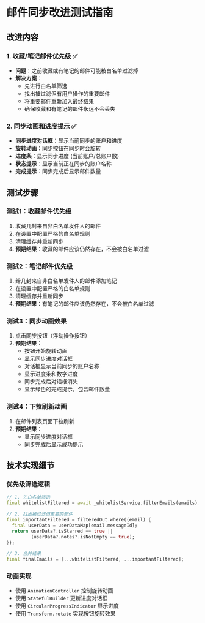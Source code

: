 # 邮件同步改进测试指南

## 改进内容

### 1. 收藏/笔记邮件优先级 ✅
- **问题**：之前收藏或有笔记的邮件可能被白名单过滤掉
- **解决方案**：
  - 先进行白名单筛选
  - 找出被过滤但有用户操作的重要邮件
  - 将重要邮件重新加入最终结果
  - 确保收藏和有笔记的邮件永远不会丢失

### 2. 同步动画和进度提示 ✅
- **同步进度对话框**：显示当前同步的账户和进度
- **旋转动画**：同步按钮在同步时会旋转
- **进度条**：显示同步进度 (当前账户/总账户数)
- **状态提示**：显示当前正在同步的账户名称
- **完成提示**：同步完成后显示邮件数量

## 测试步骤

### 测试1：收藏邮件优先级
1. 收藏几封来自非白名单发件人的邮件
2. 在设置中配置严格的白名单规则
3. 清理缓存并重新同步
4. **预期结果**：收藏的邮件应该仍然存在，不会被白名单过滤

### 测试2：笔记邮件优先级
1. 给几封来自非白名单发件人的邮件添加笔记
2. 在设置中配置严格的白名单规则
3. 清理缓存并重新同步
4. **预期结果**：有笔记的邮件应该仍然存在，不会被白名单过滤

### 测试3：同步动画效果
1. 点击同步按钮（浮动操作按钮）
2. **预期结果**：
   - 按钮开始旋转动画
   - 显示同步进度对话框
   - 对话框显示当前同步的账户名称
   - 显示进度条和数字进度
   - 同步完成后对话框消失
   - 显示绿色的完成提示，包含邮件数量

### 测试4：下拉刷新动画
1. 在邮件列表页面下拉刷新
2. **预期结果**：
   - 显示同步进度对话框
   - 同步完成后显示成功提示

## 技术实现细节

### 优先级筛选逻辑
```dart
// 1. 先白名单筛选
final whitelistFiltered = await _whitelistService.filterEmails(emails);

// 2. 找出被过滤但重要的邮件
final importantFiltered = filteredOut.where((email) {
  final userData = userDataMap[email.messageId];
  return userData?.isStarred == true || 
         (userData?.notes?.isNotEmpty == true);
});

// 3. 合并结果
final finalEmails = [...whitelistFiltered, ...importantFiltered];
```

### 动画实现
- 使用 `AnimationController` 控制旋转动画
- 使用 `StatefulBuilder` 更新进度对话框
- 使用 `CircularProgressIndicator` 显示进度
- 使用 `Transform.rotate` 实现按钮旋转效果